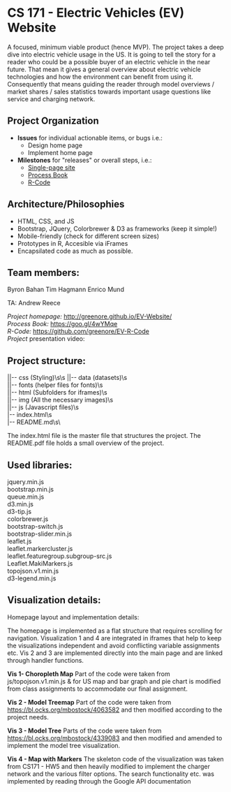 # CS 171 - Electric Vehicles (EV) Website
A focused, minimum viable product (hence MVP). The project takes a deep dive into electric vehicle usage in the US. It is going to tell the story for a reader who could be a possible buyer of an electric vehicle in the near future. That mean it gives a general overview about electric vehicle technologies and how the environment can benefit from using it. Consequently that means guiding the reader through model overviews / market shares / sales statistics towards important usage questions like service and charging network.

## Project Organization
* **Issues** for individual actionable items, or bugs i.e.:
  * Design home page
  * Implement home page
* **Milestones** for "releases" or overall steps, i.e.:
  * [Single-page site](http://greenore.github.io/EV-Website)
  * [Process Book](https://docs.google.com/document/d/1M83uYdwIpXW8BmJTyH1ezhldWYpx9OqnXTMCWDdt3jI/edit?usp=sharing)
  * [R-Code](https://github.com/greenore/EV-R-Code)

## Architecture/Philosophies
* HTML, CSS, and JS
* Bootstrap, JQuery, Colorbrewer & D3 as frameworks (keep it simple!)
* Mobile-friendly (check for different screen sizes)
* Prototypes in R, Accesible via iFrames
* Encapsilated code as much as possible.

## Team members:
Byron Bahan
Tim Hagmann
Enrico Mund

TA:  Andrew Reece

*Project homepage:*  http://greenore.github.io/EV-Website/<br>
*Process Book:* https://goo.gl/4wYMqe<br>
*R-Code:* https://github.com/greenore/EV-R-Code<br>
*Project* presentation video: <br>

## Project structure:
||-- css (Styling)\s\s
||-- data (datasets)\s\
||-- fonts (helper files for fonts)\s\
||-- html (Subfolders for iframes)\s\
||-- img (All the necessary images)\s\
||-- js (Javascript files)\s\
|-- index.html\s\
|-- README.md\s\

The index.html file is the master file that structures the project. The README.pdf file holds a small overview of the project.

## Used libraries:
jquery.min.js<br>
bootstrap.min.js<br>
queue.min.js<br>
d3.min.js<br>
d3-tip.js<br>
colorbrewer.js<br>
bootstrap-switch.js<br>
bootstrap-slider.min.js<br>
leaflet.js<br>
leaflet.markercluster.js<br>
leaflet.featuregroup.subgroup-src.js<br>
Leaflet.MakiMarkers.js<br>
topojson.v1.min.js<br>
d3-legend.min.js<br>

## Visualization details:
Homepage layout and implementation details:<br>

The homepage is implemented as a flat structure that requires scrolling for navigation. Visualization 1 and 4 are integrated in iframes that help to keep the visualizations independent and avoid conflicting variable assignments etc. Vis 2 and 3 are implemented directly into the main page and are linked through handler functions.  

**Vis 1- Choropleth Map**
Part of the code were taken from js/topojson.v1.min.js &  for US map and bar graph and pie chart is modified from class assignments to accommodate our final assignment.   

**Vis 2 - Model Treemap**
Part of the code were taken from https://bl.ocks.org/mbostock/4063582 and then modified according to the project needs. 

**Vis 3 - Model Tree**
Parts of the code were taken from https://bl.ocks.org/mbostock/4339083 and then modified and amended to implement the model tree visualization. 

**Vis 4 - Map with Markers**
The skeleton code of the visualization was taken from CS171 - HW5 and then heavily modified to implement the charger network and the various filter options. The search functionality etc. was implemented by reading through the Google API documentation  

